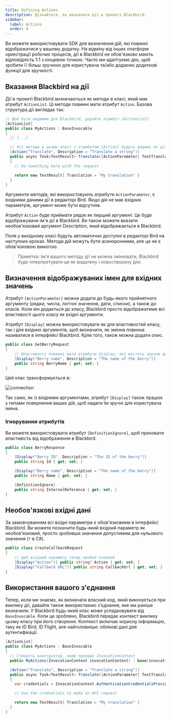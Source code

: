 ```yaml
---
title: Defining Actions
description: Дізнайтеся, як визначати дії в проекті Blackbird.
sidebar:
  label: Actions
  order: 4
---
```


Ви можете використовувати SDK для визначення дій, які повинні відображатися у вашому додатку. На відміну від інших платформ оркестрації робочих процесів, дії в Blackbird не обов'язково мають відповідність 1:1 з кінцевою точкою. Часто ми адаптуємо дію, щоб зробити її більш зручною для користувача та/або додаємо додаткові функції для зручності.

## Вказання Blackbird на дії

Дії в проекті Blackbird визначаються як методи в класі, який має атрибут `ActionList`. Ці методи повинні мати атрибут `Action`. Базова структура дії виглядає так:

```cs
// Щоб бути видимим для Blackbird, додайте атрибут [ActionList]
[ActionList]
public class MyActions : BaseInvocable
{
  // [...]

  // Усі методи в цьому класі з атрибутом [Action] будуть видимі як дії в Blackbird
  [Action("Translate", Description = "Translate a string")]
  public async Task<TextResult> Translate([ActionParameter] TextTranslationRequest request)
  {
    // Do something here with the request

    return new TextResult{ Translation = "My translation" }
  }
}
```

Аргументи методів, які використовують атрибути `ActionParameter`, є вхідними даними дії в редакторі Bird. Якщо дія не має вхідних параметрів, аргумент може бути відсутнім.

Атрибут `Action` буде приймати рядок як перший аргумент. Це буде відображуване ім'я дії в Blackbird. Ви також можете вказати необов'язковий аргумент Description, який відображається в Blackbird.

Поля у вихідному класі будуть автоматично доступні в редакторі Bird на наступних кроках. Методи дій можуть бути асинхронними, але це не є обов'язковою вимогою.

> Примітка: Ім'я вашого методу дії не можна змінювати, Blackbird буде інтерпретувати це як видалену і новостворену дію.

## Визначення відображуваних імен для вхідних значень

Атрибут `[ActionParameter]` можна додати до будь-якого прийнятного аргументу (рядки, числа, логічні значення, дати, списки), а також до класів. Коли він додається до класу, Blackbird просто відображатиме всі властивості цього класу як вхідні аргументи.

Атрибут `[Display]` можна використовувати як для властивостей класу, так і для вхідних аргументів, щоб визначити, як змінна повинна називатися в інтерфейсі Blackbird. Крім того, також можна додати опис.

```cs
public class GetBerryRequest
{
    // Властивості повинні мати атрибути display, які містять зручне для користувача ім'я змінної
    [Display("Berry name", Description = "The name of the berry")]
    public string BerryName { get; set; }
}
```

Цей клас трансформується в:

![connection](~/assets/docs/berry.png)

Так само, як із вхідними аргументами, атрибут `[Display]` також працює з типами повернення ваших дій, щоб надати їм зручні для користувача імена.

### Ігнорування атрибутів

Ви можете використовувати атрибут `[DefinitionIgnore]`, щоб приховати властивість від відображення в Blackbird.

```cs
public class BerryResponse
{
    [Display("Berry ID", Description = "The ID of the berry")]
    public string Id { get; set; }

    [Display("Berry name", Description = "The name of the berry")]
    public string Name { get; set; }

    [DefinitionIgnore]
    public string InternalReference { get; set; }
}
```

## Необов'язкові вхідні дані

За замовчуванням всі вхідні параметри є обов'язковими в інтерфейсі Blackbird. Ви можете позначити будь-який вхідний параметр як необов'язковий, просто зробивши значення допустимим для нульового значення (`?` в C#).

```cs
public class CreateCallbackRequest
{
    // Цей вхідний параметр тепер необов'язковий
    [Display("Action")] public string? Action { get; set; }
    [Display("Callback URL")] public string CallbackUrl { get; set; }
}
```

## Використання вашого з'єднання

Тепер, коли ми знаємо, як визначати власний код, який виконується при виклику дії, давайте також використаємо з'єднання, яке ми раніше визначили.
У Blackbird будь-який клас може успадковувати від `BaseInvocable`. Коли це зроблено, Blackbird передає контекст виклику цьому класу при його створенні. Контекст включає корисну інформацію, таку як ID Bird, ID Flight, але найголовніше: облікові дані для аутентифікації.

```cs
[ActionList]
public class MyActions : BaseInvocable
{
  // Створіть конструктор, який передає InvocationContext
  public MyActions(InvocationContext invocationContext) : base(invocationContext) {}

  [Action("Translate", Description = "Translate a string")]
  public async Task<TextResult> Translate([ActionParameter] TextTranslationRequest request)
  {
    var credentials = InvocationContext.AuthenticationCredentialsProviders;

    // Use the crednetials to make an API request

    return new TextResult{ Translation = "My translation" }
  }
}
```